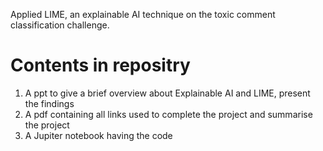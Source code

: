 Applied LIME, an explainable AI technique on the toxic comment classification challenge.

# Contents in repositry
1. A ppt to give a brief overview about Explainable AI and LIME, present the findings
2. A pdf containing all links used to complete the project and summarise the project
3. A Jupiter notebook having the code
